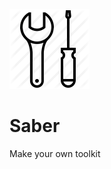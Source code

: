 ![](https://github.com/winys/Saber/blob/master/app/src/assets/logo.png)

# Saber

Make your own toolkit
